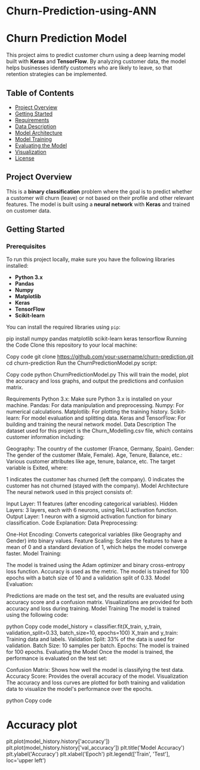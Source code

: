 # Churn-Prediction-using-ANN

# Churn Prediction Model

This project aims to predict customer churn using a deep learning model built with **Keras** and **TensorFlow**. By analyzing customer data, the model helps businesses identify customers who are likely to leave, so that retention strategies can be implemented.

## Table of Contents

- [Project Overview](#project-overview)
- [Getting Started](#getting-started)
- [Requirements](#requirements)
- [Data Description](#data-description)
- [Model Architecture](#model-architecture)
- [Model Training](#model-training)
- [Evaluating the Model](#evaluating-the-model)
- [Visualization](#visualization)
- [License](#license)

## Project Overview

This is a **binary classification** problem where the goal is to predict whether a customer will churn (leave) or not based on their profile and other relevant features. The model is built using a **neural network** with **Keras** and trained on customer data.

## Getting Started

### Prerequisites

To run this project locally, make sure you have the following libraries installed:

- **Python 3.x**
- **Pandas**
- **Numpy**
- **Matplotlib**
- **Keras**
- **TensorFlow**
- **Scikit-learn**

You can install the required libraries using `pip`:


pip install numpy pandas matplotlib scikit-learn keras tensorflow
Running the Code
Clone this repository to your local machine:


Copy code
git clone https://github.com/your-username/churn-prediction.git
cd churn-prediction
Run the ChurnPredictionModel.py script:


Copy code
python ChurnPredictionModel.py
This will train the model, plot the accuracy and loss graphs, and output the predictions and confusion matrix.

Requirements
Python 3.x: Make sure Python 3.x is installed on your machine.
Pandas: For data manipulation and preprocessing.
Numpy: For numerical calculations.
Matplotlib: For plotting the training history.
Scikit-learn: For model evaluation and splitting data.
Keras and TensorFlow: For building and training the neural network model.
Data Description
The dataset used for this project is the Churn_Modelling.csv file, which contains customer information including:

Geography: The country of the customer (France, Germany, Spain).
Gender: The gender of the customer (Male, Female).
Age, Tenure, Balance, etc.: Various customer attributes like age, tenure, balance, etc.
The target variable is Exited, where:

1 indicates the customer has churned (left the company).
0 indicates the customer has not churned (stayed with the company).
Model Architecture
The neural network used in this project consists of:

Input Layer: 11 features (after encoding categorical variables).
Hidden Layers: 3 layers, each with 6 neurons, using ReLU activation function.
Output Layer: 1 neuron with a sigmoid activation function for binary classification.
Code Explanation:
Data Preprocessing:

One-Hot Encoding: Converts categorical variables (like Geography and Gender) into binary values.
Feature Scaling: Scales the features to have a mean of 0 and a standard deviation of 1, which helps the model converge faster.
Model Training:

The model is trained using the Adam optimizer and binary cross-entropy loss function. Accuracy is used as the metric.
The model is trained for 100 epochs with a batch size of 10 and a validation split of 0.33.
Model Evaluation:

Predictions are made on the test set, and the results are evaluated using accuracy score and a confusion matrix.
Visualizations are provided for both accuracy and loss during training.
Model Training
The model is trained using the following code:

python
Copy code
model_history = classifier.fit(X_train, y_train, validation_split=0.33, batch_size=10, epochs=100)
X_train and y_train: Training data and labels.
Validation Split: 33% of the data is used for validation.
Batch Size: 10 samples per batch.
Epochs: The model is trained for 100 epochs.
Evaluating the Model
Once the model is trained, the performance is evaluated on the test set:

Confusion Matrix: Shows how well the model is classifying the test data.
Accuracy Score: Provides the overall accuracy of the model.
Visualization
The accuracy and loss curves are plotted for both training and validation data to visualize the model's performance over the epochs.

python
Copy code
# Accuracy plot
plt.plot(model_history.history['accuracy'])
plt.plot(model_history.history['val_accuracy'])
plt.title('Model Accuracy')
plt.ylabel('Accuracy')
plt.xlabel('Epoch')
plt.legend(['Train', 'Test'], loc='upper left')
